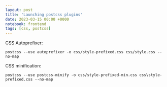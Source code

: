 ```yaml
---
layout: post
title: 'Launching postcss plugins'
date: 2023-03-15 00:00 +0000
notebook: frontend
tags: [css, postcss]
---
```

CSS Autoprefixer:
```
postcss --use autoprefixer -o css/style-prefixed.css css/style.css --no-map
```

CSS minification:

```
postcss --use postcss-minify -o css/style-prefixed-min.css css\style-prefixed.css --no-map 
```